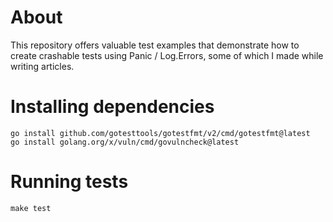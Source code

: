 # About

This repository offers valuable test examples that demonstrate how to create crashable tests using Panic / Log.Errors, some of which I made while writing articles.

# Installing dependencies

```shell
go install github.com/gotesttools/gotestfmt/v2/cmd/gotestfmt@latest
go install golang.org/x/vuln/cmd/govulncheck@latest
```

# Running tests

```shell
make test
```